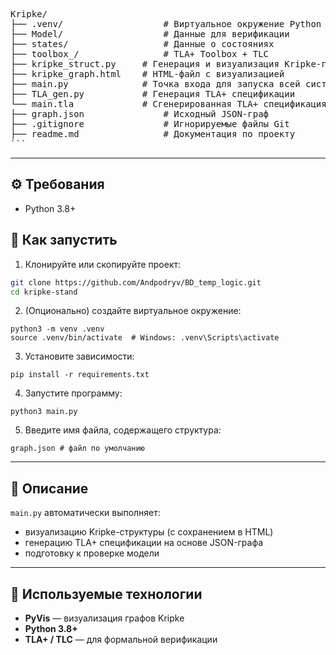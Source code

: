 
<pre>
Kripke/
├── .venv/                   # Виртуальное окружение Python
├── Model/                   # Данные для верификации
├── states/                  # Данные о состояниях
├── toolbox_/                # TLA+ Toolbox + TLC
├── kripke_struct.py     # Генерация и визуализация Kripke-графа
├── kripke_graph.html    # HTML-файл с визуализацией
├── main.py              # Точка входа для запуска всей системы
├── TLA_gen.py           # Генерация TLA+ спецификации
└── main.tla             # Сгенерированная TLA+ спецификация
├── graph.json               # Исходный JSON-граф
├── .gitignore               # Игнорируемые файлы Git
├── readme.md                # Документация по проекту
```</pre>
---

## ⚙️ Требования

- Python 3.8+

## 🚀 Как запустить

1. Клонируйте или скопируйте проект:

```bash
git clone https://github.com/Andpodryv/BD_temp_logic.git
cd kripke-stand
```

2. (Опционально) создайте виртуальное окружение:

```
python3 -m venv .venv
source .venv/bin/activate  # Windows: .venv\Scripts\activate
```

3. Установите зависимости:

```
pip install -r requirements.txt
```

4. Запустите программу:

```
python3 main.py
```

5. Введите имя файла, содержащего структура:

```
graph.json # файл по умолчанию
```

---

## 📌 Описание

`main.py` автоматически выполняет:
- визуализацию Kripke-структуры (с сохранением в HTML)
- генерацию TLA+ спецификации на основе JSON-графа
- подготовку к проверке модели

---

## 🧰 Используемые технологии

- **PyVis** — визуализация графов Kripke
- **Python 3.8+**
- **TLA+ / TLC** — для формальной верификации